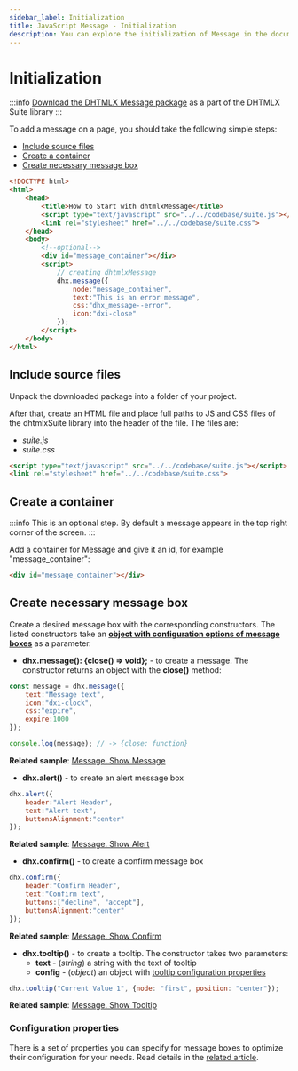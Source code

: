 ```yaml
---
sidebar_label: Initialization
title: JavaScript Message - Initialization 
description: You can explore the initialization of Message in the documentation of the DHTMLX JavaScript UI library. Browse developer guides and API reference, try out code examples and live demos, and download a free 30-day evaluation version of DHTMLX Suite 7.
---
```


# Initialization

:::info
[Download the DHTMLX Message package](https://dhtmlx.com/docs/products/dhtmlxSuite/download.shtml) as a part of the DHTMLX Suite library
:::

To add a message on a page, you should take the following simple steps:

- [Include source files](#include-source-files)
- [Create a container](#create-a-container)
- [Create necessary message box](#create-necessary-message-box)

~~~html
<!DOCTYPE html>
<html>
    <head>
        <title>How to Start with dhtmlxMessage</title>         
        <script type="text/javascript" src="../../codebase/suite.js"></script>
        <link rel="stylesheet" href="../../codebase/suite.css">
    </head>
    <body>
    	<!--optional-->
        <div id="message_container"></div>
        <script>
            // creating dhtmlxMessage 
            dhx.message({
				node:"message_container",
                text:"This is an error message",
                css:"dhx_message--error",
                icon:"dxi-close"
			});
        </script>
    </body>
</html>
~~~

## Include source files

Unpack the downloaded package into a folder of your project.

After that, create an HTML file and place full paths to JS and CSS files of the dhtmlxSuite library into the header of the file. The files are:

- *suite.js*
- *suite.css*

~~~html
<script type="text/javascript" src="../../codebase/suite.js"></script>
<link rel="stylesheet" href="../../codebase/suite.css">
~~~

## Create a container

:::info
This is an optional step. By default a message appears in the top right corner of the screen.
:::

Add a container for Message and give it an id, for example "message_container":

~~~html title="index.html"
<div id="message_container"></div>
~~~

## Create necessary message box

Create a desired message box with the corresponding constructors. The listed constructors take an [**object with configuration options of message boxes**](message/configuration.md) as a parameter.

- **dhx.message(): {close() => void};** - to create a message. The constructor returns an object with the **close()** method:

~~~js
const message = dhx.message({
    text:"Message text", 
    icon:"dxi-clock", 
    css:"expire", 
    expire:1000
});

console.log(message); // -> {close: function}
~~~

**Related sample**: [Message. Show Message](https://snippet.dhtmlx.com/rsxdlicg)

- **dhx.alert()** - to create an alert message box

~~~js
dhx.alert({
	header:"Alert Header",
    text:"Alert text",
    buttonsAlignment:"center"
});
~~~

**Related sample**: [Message. Show Alert](https://snippet.dhtmlx.com/m4xka888)

- **dhx.confirm()** - to create a confirm message box 

~~~js
dhx.confirm({
	header:"Confirm Header",
    text:"Confirm text",
    buttons:["decline", "accept"],
    buttonsAlignment:"center"
});
~~~

**Related sample**: [Message. Show Confirm](https://snippet.dhtmlx.com/iss7twe6)

- **dhx.tooltip()** - to create a tooltip. The constructor takes two parameters:
    - **text** - (*string*) a string with the text of tooltip
    - **config** - (*object*) an object with [tooltip configuration properties](message/configuration.md#tooltip)
        
~~~js
dhx.tooltip("Current Value 1", {node: "first", position: "center"});
~~~

**Related sample**: [Message. Show Tooltip](https://snippet.dhtmlx.com/c6jm8if6)

### Configuration properties

There is a set of properties you can specify for message boxes to optimize their configuration for your needs. Read details in the [related article](message/configuration.md).
